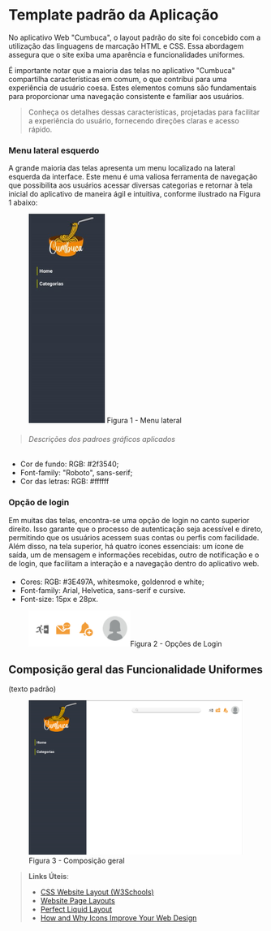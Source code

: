 # Template padrão da Aplicação

No aplicativo Web "Cumbuca", o layout padrão do site foi concebido com a utilização das linguagens de marcação HTML e CSS. Essa abordagem assegura que o site exiba uma aparência e funcionalidades uniformes.

É importante notar que a maioria das telas no aplicativo "Cumbuca" compartilha características em comum, o que contribui para uma experiência de usuário coesa. Estes elementos comuns são fundamentais para proporcionar uma navegação consistente e familiar aos usuários.

   
>Conheça os detalhes dessas características, projetadas para facilitar a experiência do usuário, fornecendo direções claras e acesso rápido.



### Menu lateral esquerdo
A grande maioria das telas apresenta um menu localizado na lateral esquerda da interface. Este menu é uma valiosa ferramenta de navegação que possibilita aos usuários acessar diversas categorias e retornar à tela inicial do aplicativo de maneira ágil e intuitiva, conforme ilustrado na Figura 1 abaixo:

<figure> 
  <img src="/documentos/img/menuLateral.jpg" width="150px"
    <figcaption> Figura 1 - Menu lateral </figcaption>
</figure> 
                                                                                                                                                                                                                                                                                    
>###### Descrições dos padroes gráficos aplicados
<ul>
<li>Cor de fundo: RGB: #2f3540;
<li>Font-family: "Roboto", sans-serif;</li>
<li>Cor das letras: RGB: #ffffff </li>
</ul> 


### Opção de login
Em muitas das telas, encontra-se uma opção de login no canto superior direito. Isso garante que o processo de autenticação seja acessível e direto, permitindo que os usuários acessem suas contas ou perfis com facilidade. Além disso, na tela superior, há quatro ícones essenciais: um ícone de saída, um de mensagem e informações recebidas, outro de notificação e o de login, que facilitam a interação e a navegação dentro do aplicativo web.

>####
<ul>
<li>Cores: RGB: #3E497A, whitesmoke, goldenrod e white;</li>
<li>Font-family: Arial, Helvetica, sans-serif e cursive.</li>
<li>Font-size: 15px e 28px. </li>
</ul>

<figure> 
  <img src="/documentos/img/menuAcesso.png" width="200px" 
    <figcaption>Figura 2 - Opções de Login </figcaption>
</figure> 


## Composição geral das Funcionalidade Uniformes

(texto padrão)

<figure> 
  <img src="/documentos/img/ComposicaoGearl.png" width="1000px"
    <figcaption>Figura 3 - Composição geral </figcaption>
</figure> 


> **Links Úteis**:
>
> - [CSS Website Layout (W3Schools)](https://www.w3schools.com/css/css_website_layout.asp)
> - [Website Page Layouts](http://www.cellbiol.com/bioinformatics_web_development/chapter-3-your-first-web-page-learning-html-and-css/website-page-layouts/)
> - [Perfect Liquid Layout](https://matthewjamestaylor.com/perfect-liquid-layouts)
> - [How and Why Icons Improve Your Web Design](https://usabilla.com/blog/how-and-why-icons-improve-you-web-design/)
